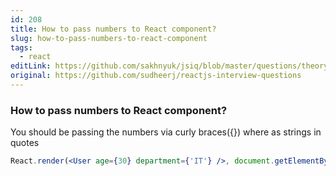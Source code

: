 ```yaml
---
id: 208
title: How to pass numbers to React component?
slug: how-to-pass-numbers-to-react-component
tags:
  - react
editLink: https://github.com/sakhnyuk/jsiq/blob/master/questions/theory/react/208.md
original: https://github.com/sudheerj/reactjs-interview-questions
---
```


### How to pass numbers to React component?

You should be passing the numbers via curly braces({}) where as strings in quotes

```jsx
React.render(<User age={30} department={'IT'} />, document.getElementById('container'));
```